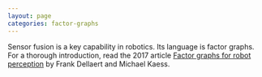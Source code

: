 ```yaml
---
layout: page
categories: factor-graphs
---
```


Sensor fusion is a key capability in robotics.
Its language is factor graphs. For a thorough introduction, read the 2017 article [Factor graphs for robot perception](https://www.cc.gatech.edu/~dellaert/pubs/Dellaert17fnt.pdf) by Frank Dellaert and Michael Kaess.
